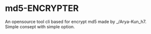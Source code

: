 # md5-ENCRYPTER

An opensource tool cli based for encrypt md5 made by _/Arya-Kun_h7. Simple consept with simple option.
